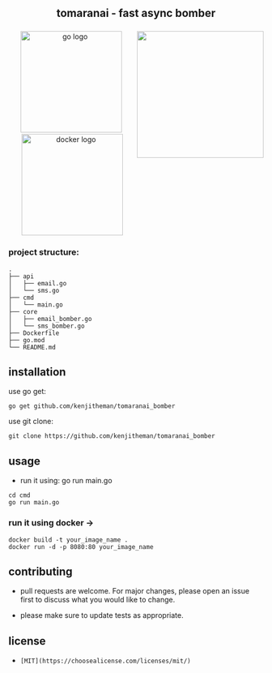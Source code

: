 <h2 align="center">tomaranai - fast async bomber</h2>

###

<img align="right" height="250" src="https://media.tenor.com/eRwdyxU7MEAAAAAC/shokugeki-no.gif"  />

###

<div align="center">
  <img src="https://cdn.jsdelivr.net/gh/devicons/devicon/icons/go/go-original.svg" height="200" alt="go logo"  />
  <img width="0" />
  <img src="https://cdn.jsdelivr.net/gh/devicons/devicon/icons/docker/docker-original.svg" height="200" alt="docker logo"  />
</div>

###

### project structure:
```
.
├── api
│   ├── email.go
│   └── sms.go
├── cmd
│   └── main.go
├── core
│   ├── email_bomber.go
│   └── sms_bomber.go
├── Dockerfile
├── go.mod
└── README.md
```

## installation

use go get:

```
go get github.com/kenjitheman/tomaranai_bomber
```

use git clone:

```
git clone https://github.com/kenjitheman/tomaranai_bomber
```

## usage

- run it using: go run main.go

```
cd cmd
go run main.go
```

### run it using docker ->

```
docker build -t your_image_name .
docker run -d -p 8080:80 your_image_name
```

## contributing

- pull requests are welcome. For major changes, please open an issue first
to discuss what you would like to change.

- please make sure to update tests as appropriate.

## license

- `[MIT](https://choosealicense.com/licenses/mit/)`

###
